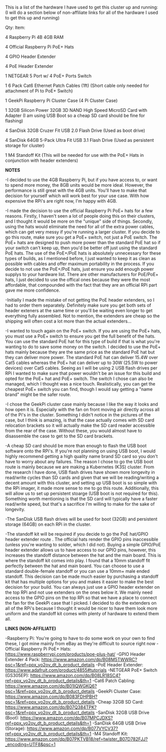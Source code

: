 This is a list of the hardware I have used to get this cluster up and running:
(I will do a section below of non-affiliate links for all of the hardware I used to get this up and running)

Qty:        Item:

4						Raspberry Pi 4B 4GB RAM 

4           Official Raspberry Pi PoE+ Hats

4           GPIO Header Extender

4           PoE Header Extender

1           NETGEAR 5 Port w/ 4 PoE+ Ports Switch

1           6 Pack Cat6 Ethernet Patch Cables (1ft) (Short cable only needed for attachment of Pi to PoE+ Switch)

1           GeekPi Raspberry Pi Cluster Case (4 Pi Cluster Case)

1           32GB Silicon Power 32GB 3D NAND High Speed MicroSD Card with Adapter (I am using USB Boot so a cheap SD card should be fine for flashing)

4           SanDisk 32GB Cruzer Fit USB 2.0 Flash Drive (Used as boot drive)

4           SanDisk 64GB 5-Pack Ultra Fit USB 3.1 Flash Drive (Used as persistent storage for cluster)

1           M4 Standoff Kit (This will be needed for use with the PoE+ Hats in conjunction with header extenders)

****NOTES****

-I decided to use the 4GB Raspberry Pi, but if you have access to, or want to spend more money, the 8GB units would be more ideal.  However, the performance is still great with the 4GB units.  You'll have to make that decision for yourself which will work best for your use case.  With how expensive the RPi's are right now, I'm happy with 4GB.

-I made the decision to use the official Raspberry Pi PoE+ hats for a few reasons.  Firstly, I haven't seen a lot of people doing this on their clusters, and I thought it would be more on the "unique" side of things.  Secondly, using the hats would eliminate the need for all of the extra power cables, which can get very messy if you're running a larger cluster.  If you decide to go this route, make sure you get a PoE+ switch, not just a PoE switch.  The PoE+ hats are designed to push more power than the standard PoE hat so if your switch can't keep up, then you'd be better off just using the standard PoE hats.  The use of the PoE+/PoE hats is absolutely unnecessary for these types of builds, as I mentioned before, I just wanted to keep it as clean as possible with cables and offer maximum portability in the process.  If you decide to not use the PoE+/PoE hats, just ensure you add enough power supplys to your hardware list.  There are other manufacturers for PoE/PoE+ hats, I just decided to use the offical ones because they were the most affordable, that compounded with the fact that they are an official RPi part gave me more confidence.

-Initially I made the mistake of not getting the PoE header extenders, so I had to order them separately. Definitely make sure you get both sets of header exteners at the same time or you'll be waiting even longer to get everything fully assembled.  Not to mention, the extenders are cheap so the shipping will often cost a lot more than the actual extenders...

-I wanted to touch again on the PoE+ switch.  If you are using the PoE+ hats, you must use a PoE+ switch to ensure you get the full benefit of the hats.  You can use the standard PoE hat for this type of build if that is what you're wanting to do to save some money on the switch.  I decided to use the PoE+ hats mainly because they are the same price as the standard PoE hat but they can deliver more power.  The standard PoE hat can deliver 15.4W over Cat5 cables whereas the PoE+ hat can deliver up to 30W (25.5W to power devices) over Cat5 cables.  Seeing as I will be using 2 USB flash drives per RPi I wanted to make sure that power wouldn't be an issue for this build and opted for the PoE+ hat and PoE+ switch.  The switch I chose can also be managed, which I thought was a nice touch.  Realistically, you can get the cheapest PoE+ switch you can find, though I would say getting a "name brand" might be the safer route.

-I chose the GeekPi cluster case mainly because I like the way it looks and how open it is.  Especially with the fan on front moving air directly across all of the Pi's in the cluster.  Something I didn't notice in the pictures of the case, but I think is amazing, is that the case actually comes with SD card relocation brackets so it will actually make the SD card reader accessible from the rear of the case.  Without these, you would almost have to disassemble the case to get to the SD card brackets. 

-A cheap SD card should be more than enough to flash the USB boot software onto the RPi's.  If you're not planning on using USB boot, I would highly recommend getting a high quality name brand SD card so you don't have to worry about any failures.  The reason I chose to go the USB boot route is mainly because we are making a Kubernetes (K3S) cluster.  From the research I have done, USB flash drives have shown more longevity in read/write cycles than SD cards and given that we will be reading/writing a decent amount with this cluster, and setting up USB boot is so simple with the RPi imager, it made more sense to me to go this route.  Additionally, this will allow us to set up persistent stoarge (USB boot is not required for this).  Something worth mentioning is that the SD card will typically have a faster read/write speed, but that's a sacrifice I'm willing to make for the sake of longevity.

-The SanDisk USB flash drives will be used for boot (32GB) and persistent storage (64GB) on each RPi in the cluster.

-The standoff kit will be required if you decide to go the PoE hat/GPIO header extender route .  The official hats render the GPIO pins inaccessible (unless you're wanting to solder, which I did not).  Buying a simple GPIO/PoE header extender allows us to have access to our GPIO pins, however, this increases the standoff distance between the hat and the main board.  This is where the standoff kit comes into play.  I found that a 10mm standoff fit perfectly between the hat and main board.  You can choose to use a standard double-female standoff or you can use a 10mm+ male ended standoff.  This decision can be made much easier by purchasing a standoff kit that has multiple options for you and makes it easier to make the best decision for your build.  You can always just use a GPIO header extender on the top RPi and not use extenders on the ones below it.  We mainly need access to the GPIO pins on the top RPi so that we have a place to connect the fan for the GeekPi case that I picked.  I decided to do the extenders on all of the RPi's because I thought it would be nicer to have them look more uniform and the standoff kit comes with plenty of hardware to extend them all.  

****LINKS (NON-AFFILIATE)****

-Raspberry Pi: You're going to have to do some work on your own to find these, I got mine mainly from eBay as they're difficult to source right now
-Official Raspberry Pi PoE+ Hats: https://www.raspberrypi.com/products/poe-plus-hat/
-GPIO Header Extender 4 Pack: https://www.amazon.com/dp/B08M5TWWRC?psc=1&ref=ppx_yo2ov_dt_b_product_details
-PoE Header Extender: https://www.adafruit.com/product/4855#tutorials
-NETGEAR PoE+ Switch (GS305EP): https://www.amazon.com/dp/B08LR18SC4?ref=ppx_yo2ov_dt_b_product_details&th=1
-Cat6 Patch Cabling: https://www.amazon.com/dp/B01IQWGKQ6?psc=1&ref=ppx_yo2ov_dt_b_product_details
-GeekPi Cluster Case: https://www.amazon.com/dp/B083FDHPBH?psc=1&ref=ppx_yo2ov_dt_b_product_details
-Cheap 32GB SD Card: https://www.amazon.com/dp/B07Q384TPK?psc=1&ref=ppx_yo2ov_dt_b_product_details
-SanDisk 32GB USB Drive (Boot): https://www.amazon.com/dp/B07MPCJDXS?ref=ppx_yo2ov_dt_b_product_details&th=1
-SanDisk 64GB USB Drive (Storage): https://www.amazon.com/dp/B077VYCV37?ref=ppx_yo2ov_dt_b_product_details&th=1
-M4 Standoff Kit: https://www.amazon.com/dp/B07PKTVB18/ref=twister_B07D782FJJ?_encoding=UTF8&psc=1
